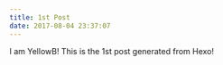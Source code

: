 ```yaml
---
title: 1st Post
date: 2017-08-04 23:37:07
---
```

I am YellowB!
This is the 1st post generated from Hexo!

